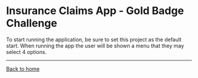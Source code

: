 # Insurance Claims App - Gold Badge Challenge
To start running the application, be sure to set this project as the default start.
When running the app the user will be shown a menu that they may select 4 options.

---
[Back to home](../README.md)